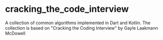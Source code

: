 # cracking_the_code_interview
A collection of common algorithms implemented in Dart and Kotlin. The collection is based on "Cracking the Coding Interview" by Gayle Laakmann McDowell
